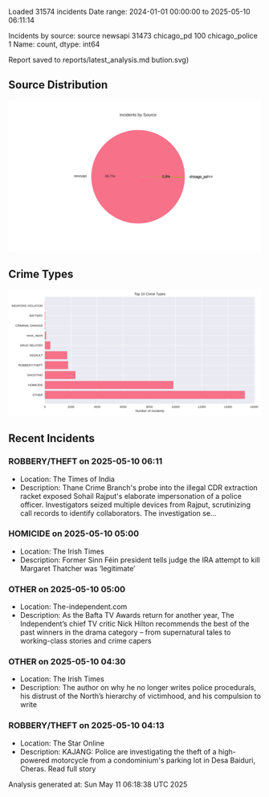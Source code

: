 
Loaded 31574 incidents
Date range: 2024-01-01 00:00:00 to 2025-05-10 06:11:14

Incidents by source:
source
newsapi           31473
chicago_pd          100
chicago_police        1
Name: count, dtype: int64

Report saved to reports/latest_analysis.md
bution.svg)

## Source Distribution
![Source Distribution](images/source_distribution.svg)

## Crime Types
![Crime Types](images/crime_types.svg)

## Recent Incidents

### ROBBERY/THEFT on 2025-05-10 06:11
- Location: The Times of India
- Description: Thane Crime Branch's probe into the illegal CDR extraction racket exposed Sohail Rajput's elaborate impersonation of a police officer. Investigators seized multiple devices from Rajput, scrutinizing call records to identify collaborators. The investigation se…


### HOMICIDE on 2025-05-10 05:00
- Location: The Irish Times
- Description: Former Sinn Féin president tells judge the IRA attempt to kill Margaret Thatcher was ‘legitimate’


### OTHER on 2025-05-10 05:00
- Location: The-independent.com
- Description: As the Bafta TV Awards return for another year, The Independent’s chief TV critic Nick Hilton recommends the best of the past winners in the drama category – from supernatural tales to working-class stories and crime capers


### OTHER on 2025-05-10 04:30
- Location: The Irish Times
- Description: The author on why he no longer writes police procedurals, his distrust of the North’s hierarchy of victimhood, and his compulsion to write


### ROBBERY/THEFT on 2025-05-10 04:13
- Location: The Star Online
- Description: KAJANG: Police are investigating the theft of a high-powered motorcycle from a condominium's parking lot in Desa Baiduri, Cheras. Read full story

Analysis generated at: Sun May 11 06:18:38 UTC 2025

